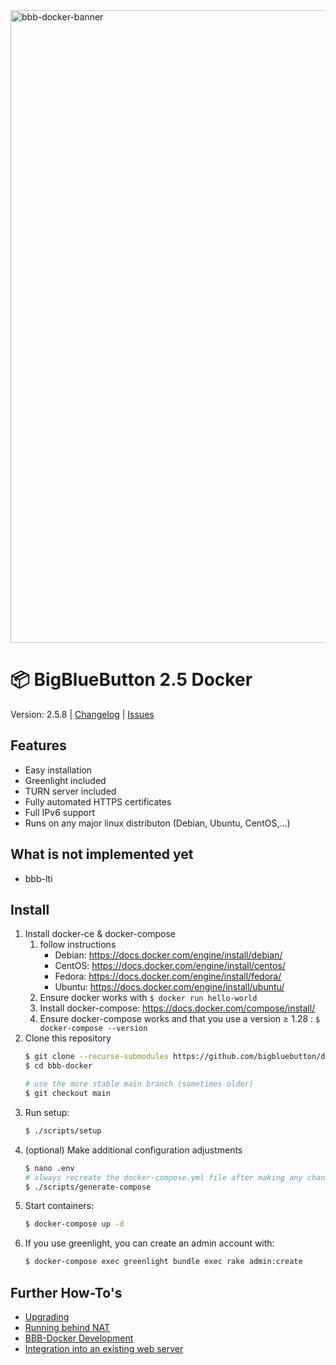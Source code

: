 <img width="1012" alt="bbb-docker-banner" src="https://user-images.githubusercontent.com/1273169/141153216-0386cd4e-0aaf-473a-8f42-a048e52ed0d7.png">


# 📦 BigBlueButton 2.5 Docker

Version: 2.5.8 | [Changelog](CHANGELOG.md) | [Issues](https://github.com/bigbluebutton/docker/issues)

## Features
- Easy installation
- Greenlight included
- TURN server included
- Fully automated HTTPS certificates
- Full IPv6 support
- Runs on any major linux distributon (Debian, Ubuntu, CentOS,...)

## What is not implemented yet
- bbb-lti

## Install
1. Install docker-ce & docker-compose
    1. follow instructions
        * Debian: https://docs.docker.com/engine/install/debian/
        * CentOS: https://docs.docker.com/engine/install/centos/
        * Fedora: https://docs.docker.com/engine/install/fedora/
        * Ubuntu: https://docs.docker.com/engine/install/ubuntu/
    2. Ensure docker works with `$ docker run hello-world`
    3. Install docker-compose: https://docs.docker.com/compose/install/
    4. Ensure docker-compose works and that you use a version ≥ 1.28 : `$ docker-compose --version`
2. Clone this repository
   ```sh
   $ git clone --recurse-submodules https://github.com/bigbluebutton/docker.git bbb-docker
   $ cd bbb-docker

   # use the more stable main branch (sometimes older)
   $ git checkout main 
   ```
3. Run setup:
   ```bash
   $ ./scripts/setup
   ```
4. (optional) Make additional configuration adjustments
   ```bash
   $ nano .env
   # always recreate the docker-compose.yml file after making any changes
   $ ./scripts/generate-compose
   ```
5. Start containers:
    ```bash
    $ docker-compose up -d
    ```
6. If you use greenlight, you can create an admin account with:
    ```bash
    $ docker-compose exec greenlight bundle exec rake admin:create
    ```

## Further How-To's
- [Upgrading](docs/upgrading.md)
- [Running behind NAT](docs/behind-nat.md)
- [BBB-Docker Development](docs/development.md)
- [Integration into an existing web server](docs/existing-web-server.md)

